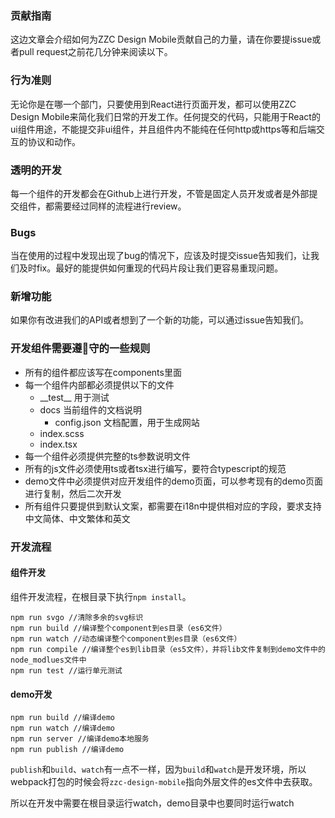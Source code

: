 ### 贡献指南

这边文章会介绍如何为ZZC Design Mobile贡献自己的力量，请在你要提issue或者pull request之前花几分钟来阅读以下。

### 行为准则

无论你是在哪一个部门，只要使用到React进行页面开发，都可以使用ZZC Design Mobile来简化我们日常的开发工作。任何提交的代码，只能用于React的ui组件用途，不能提交非ui组件，并且组件内不能纯在任何http或https等和后端交互的协议和动作。

### 透明的开发

每一个组件的开发都会在Github上进行开发，不管是固定人员开发或者是外部提交组件，都需要经过同样的流程进行review。

### Bugs

当在使用的过程中发现出现了bug的情况下，应该及时提交issue告知我们，让我们及时fix。最好的能提供如何重现的代码片段让我们更容易重现问题。

### 新增功能

如果你有改进我们的API或者想到了一个新的功能，可以通过issue告知我们。

### 开发组件需要遵守的一些规则

- 所有的组件都应该写在components里面
- 每一个组件内部都必须提供以下的文件
    - \_\_test\_\_ 用于测试
    - docs 当前组件的文档说明
        - config.json 文档配置，用于生成网站
    - index.scss
    - index.tsx
- 每一个组件必须提供完整的ts参数说明文件
- 所有的js文件必须使用ts或者tsx进行编写，要符合typescript的规范
- demo文件中必须提供对应开发组件的demo页面，可以参考现有的demo页面进行复制，然后二次开发
- 所有组件只要提供到默认文案，都需要在i18n中提供相对应的字段，要求支持中文简体、中文繁体和英文

### 开发流程

#### 组件开发
组件开发流程，在根目录下执行`npm install`。

```Shell
npm run svgo //清除多余的svg标识
npm run build //编译整个component到es目录（es6文件）
npm run watch //动态编译整个component到es目录（es6文件）
npm run compile //编译整个es到lib目录（es5文件），并将lib文件复制到demo文件中的node_modlues文件中
npm run test //运行单元测试
```

#### demo开发
```Shell
npm run build //编译demo
npm run watch //编译demo
npm run server //编译demo本地服务
npm run publish //编译demo
```
`publish`和`build`、`watch`有一点不一样，因为`build`和`watch`是开发环境，所以webpack打包的时候会将`zzc-design-mobile`指向外层文件的es文件中去获取。

所以在开发中需要在根目录运行watch，demo目录中也要同时运行watch